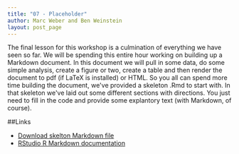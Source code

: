 ```yaml
---
title: "07 - Placeholder"
author: Marc Weber and Ben Weinstein
layout: post_page
---
```


The final lesson for this workshop is a culmination of everything we have seen so far.  We will be spending this entire hour working on building up a Markdown document.  In this document we will pull in some data, do some simple analysis, create a figure or two, create a table and then render the document to pdf (if LaTeX is installed) or HTML.  So you all can spend more time building the document, we've provided a skeleton .Rmd to start with.  In that skeleton we've laid out some different sections with directions.  You just need to fill in the code and provide some explantory text (with Markdown, of course).


##Links
  - [Download skelton Markdown file](/iale_open_science/files/iale_open_science.Rmd)
  - [RStudio R Markdown documentation](http://rmarkdown.rstudio.com/)

